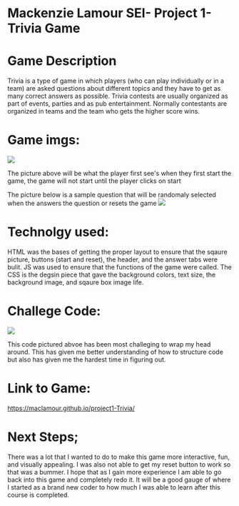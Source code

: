 # Mackenzie Lamour SEI- Project 1- Trivia Game 

# Game Description
Trivia is a type of game in which players (who can play individually or in a team) are asked questions about different topics and they have to get as many correct answers as possible. Trivia contests are usually organized as part of events, parties and as pub entertainment. Normally contestants are organized in teams and the team who gets the higher score wins.

# Game imgs:

![](../../../Desktop/Screen%20Shot%202022-08-15%20at%206.56.02%20AM.png)

The picture above will be what the player first see's when they first start the game, the game will not start until the player clicks on start 

The picture below is a sample question that will be randomaly selected when the answers the question or resets the game 
![](../../../Desktop/Screen%20Shot%202022-08-15%20at%206.56.17%20AM.png)

# Technolgy used: 
HTML was the bases of getting the proper layout to ensure that the sqaure picture, buttons (start and reset), the header, and the answer tabs were bulit. JS was used to ensure that the functions of the game were called. The CSS is the degsin piece that gave the background colors, text size, the background image, and sqaure box image life. 

# Challege Code:

![](../../../Desktop/Screen%20Shot%202022-08-15%20at%207.35.00%20AM.png)

This code pictured abvoe has been most challeging to wrap my head around. This has given me better understanding of how to structure code but also has given me the hardest time in figuring out. 

# Link to Game:
https://maclamour.github.io/project1-Trivia/
# Next Steps; 

There was a lot that I wanted to do to make this game more interactive, fun, and visually appealing. I was also not able to get my reset button to work so that was a bummer. I hope that as I gain more experience I am able to go back into this game and completely redo it. It will be a good gauge of where I started as a brand new coder to how much I was able to learn after this course is completed. 
